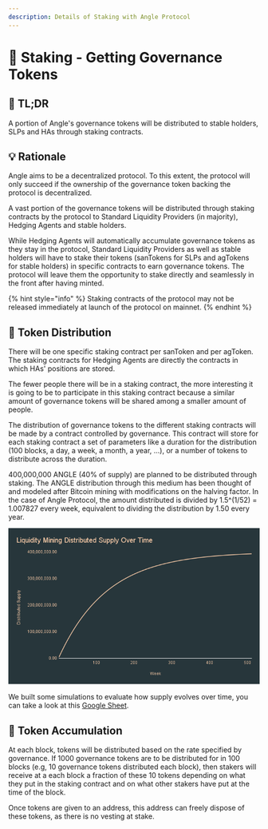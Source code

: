```yaml
---
description: Details of Staking with Angle Protocol
---
```


# 🎁 Staking - Getting Governance Tokens

## 🔎 TL;DR

A portion of Angle's governance tokens will be distributed to stable holders, SLPs and HAs through staking contracts.

## 💡 Rationale

Angle aims to be a decentralized protocol. To this extent, the protocol will only succeed if the ownership of the governance token backing the protocol is decentralized.

A vast portion of the governance tokens will be distributed through staking contracts by the protocol to Standard Liquidity Providers (in majority), Hedging Agents and stable holders.

While Hedging Agents will automatically accumulate governance tokens as they stay in the protocol, Standard Liquidity Providers as well as stable holders will have to stake their tokens (sanTokens for SLPs and agTokens for stable holders) in specific contracts to earn governance tokens. The protocol will leave them the opportunity to stake directly and seamlessly in the front after having minted.

{% hint style="info" %}
Staking contracts of the protocol may not be released immediately at launch of the protocol on mainnet.
{% endhint %}

## 💐 Token Distribution

There will be one specific staking contract per sanToken and per agToken. The staking contracts for Hedging Agents are directly the contracts in which HAs' positions are stored.

The fewer people there will be in a staking contract, the more interesting it is going to be to participate in this staking contract because a similar amount of governance tokens will be shared among a smaller amount of people.

The distribution of governance tokens to the different staking contracts will be made by a contract controlled by governance. This contract will store for each staking contract a set of parameters like a duration for the distribution (100 blocks, a day, a week, a month, a year, ...), or a number of tokens to distribute across the duration.

400,000,000 ANGLE (40% of supply) are planned to be distributed through staking. The ANGLE distribution through this medium has been thought of and modeled after Bitcoin mining with modifications on the halving factor. In the case of Angle Protocol, the amount distributed is divided by 1.5^(1/52) = 1.007827 every week, equivalent to dividing the distribution by 1.50 every year.

![ANGLE Distribution](../.gitbook/assets/Liquidity-Mining-Distributed-Supply-Over-Time.png)

We built some simulations to evaluate how supply evolves over time, you can take a look at this [Google Sheet](https://docs.google.com/spreadsheets/d/1yraSUH_7D-VMnCUsIYWWdW1pxL7bDxN3o0M5japQmeY/edit#gid=0).

## 📶 Token Accumulation

At each block, tokens will be distributed based on the rate specified by governance. If 1000 governance tokens are to be distributed for in 100 blocks (e.g, 10 governance tokens distributed each block), then stakers will receive at a each block a fraction of these 10 tokens depending on what they put in the staking contract and on what other stakers have put at the time of the block.

Once tokens are given to an address, this address can freely dispose of these tokens, as there is no vesting at stake.
